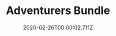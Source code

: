 ---
templateKey: blog-post
featuredpost: false
date: 2020-02-26T00:00:02.711Z
featuredimage: /img/Adventurers_Bundle.png
title: Adventurers Bundle
description: Boiler Room
reward: Small Magnet Ring (1)
tags:
  - Slime (99)
  - Bat Wing (10)
  - Solar Essence
  - Void Essence
---